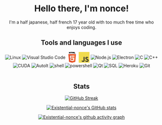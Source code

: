 <div align=center>
<h1> Hello there, I'm nonce!</h1>
<p> I'm a half japanese, half french 17 year old with too much free time who enjoys coding.  </p> 
<!-- 
Alternative gif(s):
https://media.discordapp.net/attachments/816669196565741629/816750213938544650/vHwlHpk.gif
 -->

## **Tools and languages I use**
 
<img align="center" alt="Linux" width="35px" src="https://upload.wikimedia.org/wikipedia/commons/thumb/3/35/Tux.svg/1200px-Tux.svg.png" />
 
<img align="center" alt="Visual Studio Code" width="35px" src="https://cdn.jsdelivr.net/gh/devicons/devicon/icons/vscode/vscode-original.svg" />
 
<img align="center" alt="HTML5" width="35px" src="https://raw.githubusercontent.com/github/explore/80688e429a7d4ef2fca1e82350fe8e3517d3494d/topics/html/html.png" />
 
<!-- <img align="center" alt="CSS3" width="35px" src="https://raw.githubusercontent.com/github/explore/80688e429a7d4ef2fca1e82350fe8e3517d3494d/topics/css/css.png" /> -->
 
<img align="center" alt="JavaScript" width="35px" src="https://raw.githubusercontent.com/github/explore/80688e429a7d4ef2fca1e82350fe8e3517d3494d/topics/javascript/javascript.png" />
 
<img align="center" alt="Node.js" width="35px" src="https://cdn.jsdelivr.net/gh/devicons/devicon/icons/nodejs/nodejs-original.svg" />
 
<img align="center" alt="Electron" width="35px" src="https://styles.redditmedia.com/t5_3fh1h/styles/communityIcon_wb4keznfn2t41.png?width=256&s=31ee7abe34b29fc6a9831ba3d8445ad44f97b45e" />
 
<img align="center" alt="C" width="40px" src="https://cdn.discordapp.com/attachments/816669196565741629/893157538818842655/image0.png" />
 
<img align="center" alt="C++" width="35px" src="https://upload.wikimedia.org/wikipedia/commons/thumb/1/18/ISO_C%2B%2B_Logo.svg/306px-ISO_C%2B%2B_Logo.svg.png" />
 
<img align="center" alt="CUDA" width="45px" src="https://media.discordapp.net/attachments/816669196565741629/891388782857830500/removal.ai_tmp-614f6753bfeca.png" />

<img align="center" alt="AutoIt" width="35px" src="https://media.discordapp.net/attachments/816669196565741629/891389559382896650/removal.ai_tmp-614f6929dba70.png" />
 
<img align="center" alt="shell" width="35px" src="https://upload.wikimedia.org/wikipedia/commons/thumb/4/4b/Bash_Logo_Colored.svg/1200px-Bash_Logo_Colored.svg.png" />
 
<img align="center" alt="powershell" width="35px" src="https://xenappblog.com/wp-content/uploads/PowerShell.png" />
 
<img align="center" alt="Qt" width="35px" src="https://cdn.jsdelivr.net/gh/devicons/devicon/icons/qt/qt-original.svg" />
 
<img align="center" alt="SQL" width="35px" src="https://media.discordapp.net/attachments/816669196565741629/891398598040879164/315102_sql_file_icon.png?width=487&height=487" />
 
<img align="center" alt="Heroku" width="35px" src="https://cdn.iconscout.com/icon/free/png-512/heroku-5-569467.png" />
 
<img align="center" alt="Git" width="35px" src="https://git-scm.com/images/logos/downloads/Git-Icon-1788C.png" />


<br>
<br>

## **Stats**
 
[![GitHub Streak](http://github-readme-streak-stats.herokuapp.com?user=Existential-nonce&theme=dark&fire=4B8DDA&ring=4B8DDA&background=0D1117&currStreakLabel=77AADA&hide_border=true)](https://git.io/streak-stats)

[![Existential-nonce's GitHub stats](https://github-readme-stats.vercel.app/api?username=Existential-nonce&theme=github_dark&show_icons=true&hide_border=true)](https://github.com/anuraghazra/github-readme-stats)

[![Existential-nonce's github activity graph](https://activity-graph.herokuapp.com/graph?username=Existential-nonce&bg_color=0D1117&hide_border=true&color=4B8DDA&line=4B8DDA&point=FFFFFF)](https://github.com/ashutosh00710/github-readme-activity-graph)

</div>

<!--
## **PC specs**

> <img src="https://img.shields.io/badge/NVIDIA-GTX_1080ti-76B900?style=for-the-badge&logo=nvidia&logoColor=white" />
> <br>
> <br>
> <img src="https://img.shields.io/badge/AMD-Ryzen_9_3900X-ED1C24?style=for-the-badge&logo=amd&logoColor=white" />
> <br>
> <br>
> <img src="https://img.shields.io/badge/Windows-10-0078D6?style=for-the-badge&logo=windows&logoColor=white" />
<br>
-->
